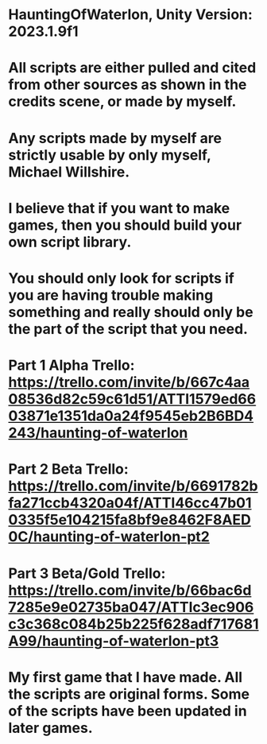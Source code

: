 # HauntingOfWaterlon, Unity Version: 2023.1.9f1
# All scripts are either pulled and cited from other sources as shown in the credits scene, or made by myself.
# Any scripts made by myself are strictly usable by only myself, Michael Willshire. 
# I believe that if you want to make games, then you should build your own script library.
# You should only look for scripts if you are having trouble making something and really should only be the part of the script that you need.
# Part 1 Alpha Trello: https://trello.com/invite/b/667c4aa08536d82c59c61d51/ATTI1579ed6603871e1351da0a24f9545eb2B6BD4243/haunting-of-waterlon
# Part 2 Beta Trello: https://trello.com/invite/b/6691782bfa271ccb4320a04f/ATTI46cc47b010335f5e104215fa8bf9e8462F8AED0C/haunting-of-waterlon-pt2
# Part 3 Beta/Gold Trello: https://trello.com/invite/b/66bac6d7285e9e02735ba047/ATTIc3ec906c3c368c084b25b225f628adf717681A99/haunting-of-waterlon-pt3
# My first game that I have made. All the scripts are original forms. Some of the scripts have been updated in later games.
